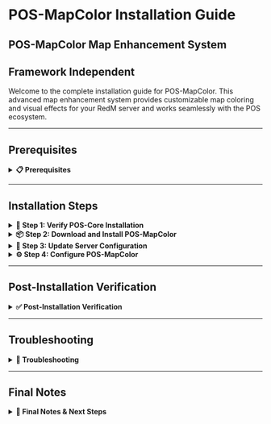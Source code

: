 # POS-MapColor Installation Guide

## POS-MapColor Map Enhancement System

## Framework Independent

Welcome to the complete installation guide for POS-MapColor. This advanced map enhancement system provides customizable map coloring and visual effects for your RedM server and works seamlessly with the POS ecosystem.

***

## Prerequisites
<details>

<summary><strong>📋 Prerequisites</strong></summary>

Before beginning the installation process, ensure you have:

* **POS-Core** properly installed and running (required)
* **Server access** with file modification permissions
* **Keymaster** access for script downloads
* **Recent server backup** (highly recommended)

{% hint style="danger" %}
**Critical Requirement**: POS-Core must be installed before POS-MapColor. POS-MapColor depends on POS-Core for core functionality.
{% endhint %}

</details>

***

## Installation Steps

<details>

<summary><strong>🚀 Step 1: Verify POS-Core Installation</strong></summary>

Before installing POS-MapColor, ensure POS-Core is properly installed:

1. Navigate to your `resources/[POS]/` folder
2. Verify that `POS-Core` folder exists
3. Check that POS-Core is running without errors in your server console

```
resources/
└── [POS]/
   └── POS-Core/        ← This must exist
```

{% hint style="warning" %}
**Important**: If POS-Core is not installed, please install it first before proceeding with POS-MapColor.
{% endhint %}

</details>

<details>

<summary><strong>📦 Step 2: Download and Install POS-MapColor</strong></summary>

Download and install the POS-MapColor script:

1. Access your **Keymaster** account
2. Download the **POS-MapColor** script
3. Extract the downloaded files
4. Place the `POS-MapColor` folder inside your `[POS]` directory

```
[POS]/
├── POS-Core/
└── POS-MapColor/       ← Add this folder
```

</details>

<details>

<summary><strong>🔧 Step 3: Update Server Configuration</strong></summary>

Configure your server.cfg with the proper load order:

1. Open your `server.cfg` file
2. **Add** `ensure POS-MapColor` after POS-Core:

```cfg
# POS Scripts
ensure POS-Core
ensure POS-MapColor      ← Add this line here
```

{% hint style="warning" %}
**Load Order is Critical:** Make sure POS-MapColor loads after POS-Core but can load before or after other POS scripts.
{% endhint %}

</details>

<details>

<summary><strong>⚙️ Step 4: Configure POS-MapColor</strong></summary>

Configure POS-MapColor to your liking:

1. Navigate to `resources/[POS]/POS-MapColor/shared/config.lua`
2. **Review** and **modify** the configuration settings as needed
3. **Configure** the following key settings:
   * **MapSettings**: Enable/disable fog, map coloring, and dark mode
   * **MapZones**: Configure zone colors for different map areas
   * **Colors**: Define color mappings for different zones
4. **Save** your changes

```lua
Config.MapSettings = {
    fog = false,
    mapColor = true,
    darkMode = true,
}

Config.MapZones = {
    -- New Hanover
    { zone = 0x41332496, color = 'brown'},    -- New Hanover Full int
    { zone = 0x5CD2A36F, color = 'black'},    -- New Hanover Full ext
    { zone = 0x724E7654, color = 'Green'},    -- The Heartlands
    { zone = 0x30FAE29B, color = 'Green'},    -- Roanoke Ridge
    
    -- Ambarino
    { zone = 0x3B8DD21A, color = 'white'},    -- Ambarino Full Int
    { zone = 0x3BBA228A, color = 'black'},    -- Ambarino Full Ext
    { zone = 0xD41D039A, color = 'white'},    -- Grizzlies West Int
    { zone = 0x943198D3, color = 'yellow'},   -- Grizzlies East Int
    
    -- West Elizabeth
    { zone = 0xD69B5B49, color = 'Grey'},     -- West Elizabeth Full Int
    { zone = 0xF030C0B2, color = 'black'},    -- West Elizabeth Full Ext
    { zone = 0x763A8A87, color = 'white'},    -- Tall Tree
    { zone = 0x8DCC574F, color = 'white'},    -- Big Valley
}

Config.Colors = {
    ['brown'] = 'BLIP_MODIFIER_MP_ENEMY_HOLDING',
    ['black'] = 'BLIP_MODIFIER_SP_DOWNED',
    ['Green'] = 'BLIP_MODIFIER_MP_COLOR_8',
    ['white'] = 'BLIP_MODIFIER_MP_COLOR_32',
    ['yellow'] = 'BLIP_MODIFIER_MP_COLOR_6',
    ['Grey'] = 'BLIP_MODIFIER_MISSION_UNAVAILABLE',
    ['BLUE'] = 'BLIP_MODIFIER_MP_COLOR_25',
    ['orange'] = 'BLIP_MODIFIER_MP_COLOR_4',
    ['Red'] = 'BLIP_MODIFIER_MP_ENEMY_HOLDING'
}
```

{% hint style="info" %}
**Configuration**: Review all available options in the config.lua file and adjust them to match your server's needs. This includes map visual settings, zone colors, and blip modifiers.
{% endhint %}

</details>

***

## Post-Installation Verification
<details>

<summary><strong>✅ Post-Installation Verification</strong></summary>

#### Testing Your Installation

1. **Start your server** and monitor the console for errors
2. **Join with a test character** and verify:
   * No console errors related to POS-MapColor
   * Map displays with configured colors
   * Zone colors appear correctly
   * Map settings take effect
   * Dark mode functions (if enabled)

#### Common Success Indicators

* ✅ No console errors related to POS-MapColor
* ✅ POS-Core integration messages appear in console
* ✅ Map colors display correctly
* ✅ Zone-specific colors work
* ✅ Map settings apply properly
* ✅ Dark mode functions correctly
* ✅ Server starts without POS-MapColor related errors

</details>

***

## Troubleshooting

<details>

<summary><strong>🔧 Troubleshooting</strong></summary>

#### Common Issues

**Console Errors About Load Order**

* Verify POS-MapColor is loaded after POS-Core
* Check that POS-Core is running without errors

**POS-Core Integration Issues**

* Ensure POS-Core is properly installed and running
* Check that POS-Core loads before POS-MapColor
* Verify POS-Core configuration is correct

**Map Colors Not Displaying**

* Check MapSettings configuration in config.lua
* Verify mapColor is set to true
* Test with different color configurations
* Ensure client-side scripts are loading

**Zone Colors Not Working**

* Check MapZones configuration in config.lua
* Verify zone hashes are correct
* Test with different zone configurations
* Ensure Colors mapping is correct

**Dark Mode Issues**

* Check darkMode setting in MapSettings
* Verify dark mode functionality
* Test with different map settings

**Performance Issues**

* Monitor server performance with map coloring
* Check for conflicts with other map scripts
* Optimize zone configurations

#### Getting Support

If you encounter issues not covered here:

1. **Check Console**: Look for specific error messages
2. **Verify Steps**: Ensure each installation step was completed
3. **Check POS-Core**: Ensure POS-Core is working properly
4. **Test Configuration**: Verify all config settings are correct
5. **Contact Support**: Reach out with console logs and specific error descriptions

</details>

***

## Final Notes 

<details>

<summary><strong>📝 Final Notes & Next Steps</strong></summary>

{% hint style="success" %}
**Installation Complete!**\
Your POS-MapColor map enhancement system is now installed and ready for use.
{% endhint %}

#### Important Reminders

* POS-MapColor depends on POS-Core - ensure it's always running
* Keep your server backup safe for recovery purposes
* Monitor server performance after installation
* Regular backups are essential for server stability

#### Next Steps

* Configure map colors to match your server's theme
* Set up zone-specific coloring for different areas
* Test map visual effects with different settings
* Configure dark mode and fog settings
* Train your staff on the new map system
* Review documentation for advanced configuration options

Your RedM server now has an enhanced map system that integrates seamlessly with the POS ecosystem!

</details>